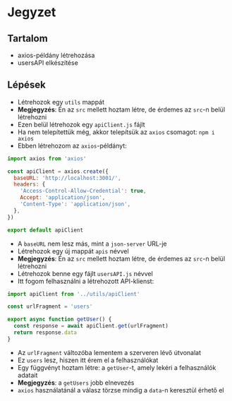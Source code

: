 # Jegyzet

## Tartalom

- axios-példány létrehozása
- usersAPI elkészítése

## Lépések

- Létrehozok egy `utils` mappát
- **Megjegyzés**: Én az `src` mellett hoztam létre, de érdemes az `src`-n belül létrehozni
- Ezen belül létrehozok egy `apiClient.js` fájlt
- Ha nem telepítettük még, akkor telepítsük az `axios` csomagot: `npm i axios`
- Ebben létrehozom az `axios`-példányt:

```js
import axios from 'axios'

const apiClient = axios.create({
  baseURL: 'http://localhost:3001/',
  headers: {
    'Access-Control-Allow-Credential': true,
    Accept: 'application/json',
    'Content-Type': 'application/json',
  },
})

export default apiClient
```

- A `baseURL` nem lesz más, mint a `json-server` URL-je
- Létrehozok egy új mappát `apis` névvel
- **Megjegyzés**: Én az `src` mellett hoztam létre, de érdemes az `src`-n belül létrehozni
- Létrehozok benne egy fájlt `usersAPI.js` névvel
- Itt fogom felhasználni a létrehozott API-klienst:

```js
import apiClient from '../utils/apiClient'

const urlFragment = 'users'

export async function getUser() {
  const response = await apiClient.get(urlFragment)
  return response.data
}
```

- Az `urlFragment` változóba lementem a szerveren lévő útvonalat
- Ez `users` lesz, hiszen itt érem el a felhasználókat
- Egy függvényt hoztam létre: a `getUser`-t, amely lekéri a felhasználók adatait
- **Megjegyzés**: a `getUsers` jobb elnevezés
- `axios` használatánál a válasz törzse mindig a `data`-n keresztül érhető el
